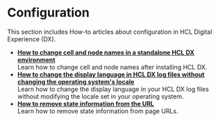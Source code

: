 # Configuration

This section includes How-to articles about configuration in HCL Digital Experience (DX).

- **[How to change cell and node names in a standalone HCL DX environment](./ChangeCellandNodeName.md)**  
Learn how to change cell and node names after installing HCL DX.
- **[How to change the display language in HCL DX log files without changing the operating system's locale](./ChangeDisplayLanguage.md)**  
Learn how to change the display language in your HCL DX log files without modifying the locale set in your operating system.
- **[How to remove state information from the URL](./RemoveStateInformationFromURL.md)**  
Learn how to remove state information from page URLs.
